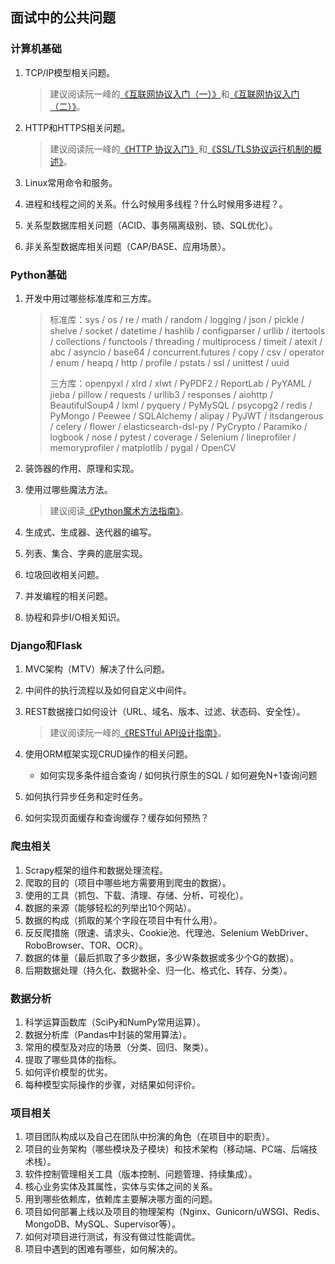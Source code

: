 ## 面试中的公共问题

### 计算机基础

1. TCP/IP模型相关问题。

   > 建议阅读阮一峰的[《互联网协议入门（一）》](http://www.ruanyifeng.com/blog/2012/05/internet_protocol_suite_part_i.html)和[《互联网协议入门（二）》](http://www.ruanyifeng.com/blog/2012/06/internet_protocol_suite_part_ii.html)。

2. HTTP和HTTPS相关问题。

   > 建议阅读阮一峰的[《HTTP 协议入门》](http://www.ruanyifeng.com/blog/2016/08/http.html)和[《SSL/TLS协议运行机制的概述》](http://www.ruanyifeng.com/blog/2014/02/ssl_tls.html)。

3. Linux常用命令和服务。

4. 进程和线程之间的关系。什么时候用多线程？什么时候用多进程？。

5. 关系型数据库相关问题（ACID、事务隔离级别、锁、SQL优化）。

6. 非关系型数据库相关问题（CAP/BASE、应用场景）。

### Python基础

1. 开发中用过哪些标准库和三方库。

   > 标准库：sys / os / re / math / random / logging / json / pickle / shelve / socket / datetime / hashlib / configparser / urllib / itertools / collections / functools / threading / multiprocess / timeit / atexit / abc / asyncio / base64 / concurrent.futures / copy / csv / operator / enum / heapq / http / profile / pstats / ssl / unittest / uuid
   >
   > 三方库：openpyxl / xlrd / xlwt / PyPDF2 / ReportLab / PyYAML / jieba / pillow / requests / urllib3 / responses / aiohttp / BeautifulSoup4 / lxml / pyquery / PyMySQL / psycopg2 / redis / PyMongo / Peewee / SQLAlchemy / alipay / PyJWT / itsdangerous / celery / flower / elasticsearch-dsl-py / PyCrypto / Paramiko / logbook / nose / pytest / coverage / Selenium / lineprofiler / memoryprofiler / matplotlib / pygal / OpenCV

2. 装饰器的作用、原理和实现。

3. 使用过哪些魔法方法。

   > 建议阅读[《Python魔术方法指南》](https://pycoders-weekly-chinese.readthedocs.io/en/latest/issue6/a-guide-to-pythons-magic-methods.html)。

4. 生成式、生成器、迭代器的编写。

5. 列表、集合、字典的底层实现。

6. 垃圾回收相关问题。

7. 并发编程的相关问题。

8. 协程和异步I/O相关知识。

### Django和Flask

1. MVC架构（MTV）解决了什么问题。

2. 中间件的执行流程以及如何自定义中间件。

3. REST数据接口如何设计（URL、域名、版本、过滤、状态码、安全性）。

   > 建议阅读阮一峰的[《RESTful API设计指南》](http://www.ruanyifeng.com/blog/2014/05/restful_api.html)。

4. 使用ORM框架实现CRUD操作的相关问题。

   - 如何实现多条件组合查询 / 如何执行原生的SQL / 如何避免N+1查询问题

5. 如何执行异步任务和定时任务。

6. 如何实现页面缓存和查询缓存？缓存如何预热？

### 爬虫相关

1. Scrapy框架的组件和数据处理流程。
2. 爬取的目的（项目中哪些地方需要用到爬虫的数据）。
3. 使用的工具（抓包、下载、清理、存储、分析、可视化）。
4. 数据的来源（能够轻松的列举出10个网站）。
5. 数据的构成（抓取的某个字段在项目中有什么用）。
6. 反反爬措施（限速、请求头、Cookie池、代理池、Selenium WebDriver、RoboBrowser、TOR、OCR）。
7. 数据的体量（最后抓取了多少数据，多少W条数据或多少个G的数据）。
8. 后期数据处理（持久化、数据补全、归一化、格式化、转存、分类）。

### 数据分析

1. 科学运算函数库（SciPy和NumPy常用运算）。
2. 数据分析库（Pandas中封装的常用算法）。
3. 常用的模型及对应的场景（分类、回归、聚类）。
4. 提取了哪些具体的指标。
5. 如何评价模型的优劣。
6. 每种模型实际操作的步骤，对结果如何评价。

### 项目相关

1. 项目团队构成以及自己在团队中扮演的角色（在项目中的职责）。
2. 项目的业务架构（哪些模块及子模块）和技术架构（移动端、PC端、后端技术栈）。
3. 软件控制管理相关工具（版本控制、问题管理、持续集成）。
4. 核心业务实体及其属性，实体与实体之间的关系。
5. 用到哪些依赖库，依赖库主要解决哪方面的问题。
6. 项目如何部署上线以及项目的物理架构（Nginx、Gunicorn/uWSGI、Redis、MongoDB、MySQL、Supervisor等）。
7. 如何对项目进行测试，有没有做过性能调优。
8. 项目中遇到的困难有哪些，如何解决的。